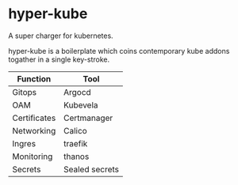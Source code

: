 # hyper-kube
A super charger for kubernetes.

hyper-kube is a boilerplate which coins contemporary kube addons togather in a single key-stroke. 

| Function | Tool|
----------| -- |
| Gitops   | Argocd |
| OAM      | Kubevela |
| Certificates | Certmanager |
| Networking | Calico |
| Ingres | traefik |
| Monitoring | thanos |
| Secrets | Sealed secrets |